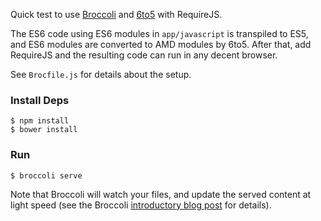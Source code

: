 Quick test to use [Broccoli][b] and [6to5][s] with RequireJS.

The ES6 code using ES6 modules in `app/javascript` is transpiled to ES5, and ES6 modules are converted to AMD modules by 6to5. After that, add RequireJS and the resulting code can run in any decent browser.

See `Brocfile.js` for details about the setup.

### Install Deps

    $ npm install
    $ bower install

### Run

    $ broccoli serve

Note that Broccoli will watch your files, and update the served content at light speed (see the Broccoli [introductory blog post][i] for details).


[b]: https://github.com/broccolijs/broccoli
[i]: http://www.solitr.com/blog/2014/02/broccoli-first-release/
[s]: http://6to5.org
